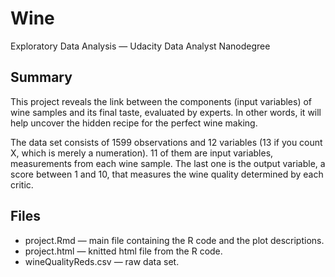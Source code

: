 # Wine
Exploratory Data Analysis — Udacity Data Analyst Nanodegree

## Summary

This project reveals the link between the components (input variables) of wine samples and its final taste, evaluated by experts. In other words, it will help uncover the hidden recipe for the perfect wine making.

The data set consists of 1599 observations and 12 variables (13 if you count X, which is merely a numeration). 11 of them are input variables, measurements from each wine sample. The last one is the output variable, a score between 1 and 10, that measures the wine quality determined by each critic.

## Files

* project.Rmd — main file containing the R code and the plot descriptions.
* project.html — knitted html file from the R code.
* wineQualityReds.csv — raw data set.
